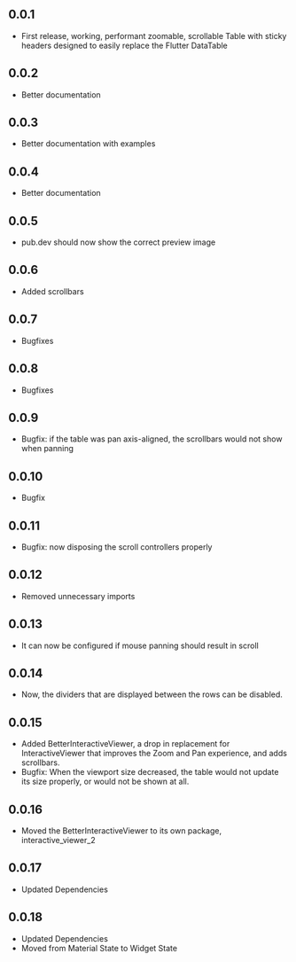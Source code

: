 ## 0.0.1

* First release, working, performant zoomable, scrollable Table with sticky headers designed to easily replace the Flutter DataTable

## 0.0.2
* Better documentation

## 0.0.3
* Better documentation with examples

## 0.0.4
* Better documentation

## 0.0.5
* pub.dev should now show the correct preview image

## 0.0.6
 * Added scrollbars

## 0.0.7
 * Bugfixes

## 0.0.8
 * Bugfixes

## 0.0.9
 * Bugfix: if the table was pan axis-aligned, the scrollbars would not show when panning

## 0.0.10
 * Bugfix

## 0.0.11
 * Bugfix: now disposing the scroll controllers properly

## 0.0.12
 * Removed unnecessary imports

## 0.0.13
 * It can now be configured if mouse panning should result in scroll

## 0.0.14
 * Now, the dividers that are displayed between the rows can be disabled.

## 0.0.15
 * Added BetterInteractiveViewer, a drop in replacement for InteractiveViewer that improves the Zoom and Pan experience, and adds scrollbars.
 * Bugfix: When the viewport size decreased, the table would not update its size properly, or would not be shown at all.

## 0.0.16
 * Moved the BetterInteractiveViewer to its own package, interactive_viewer_2

## 0.0.17
 * Updated Dependencies

## 0.0.18
 * Updated Dependencies
 * Moved from Material State to Widget State